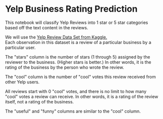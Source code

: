 # Yelp Business Rating Prediction

This notebook will classify Yelp Reviews into 1 star or 5 star categories based off the text content in the reviews.

We will use the [Yelp Review Data Set from Kaggle.](https://www.kaggle.com/c/yelp-recsys-2013)   
Each observation in this dataset is a review of a particular business by a particular user.

The "stars" column is the number of stars (1 through 5) assigned by the reviewer to the business. (Higher stars is better.) In other words, it is the rating of the business by the person who wrote the review.

The "cool" column is the number of "cool" votes this review received from other Yelp users.

All reviews start with 0 "cool" votes, and there is no limit to how many "cool" votes a review can receive. In other words, it is a rating of the review itself, not a rating of the business.

The "useful" and "funny" columns are similar to the "cool" column.